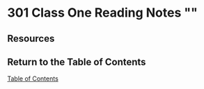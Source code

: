 # 301 Class One Reading Notes ""

## Resources

## Return to the Table of Contents

[Table of Contents](https://todd75.github.io/reading-notes/)

